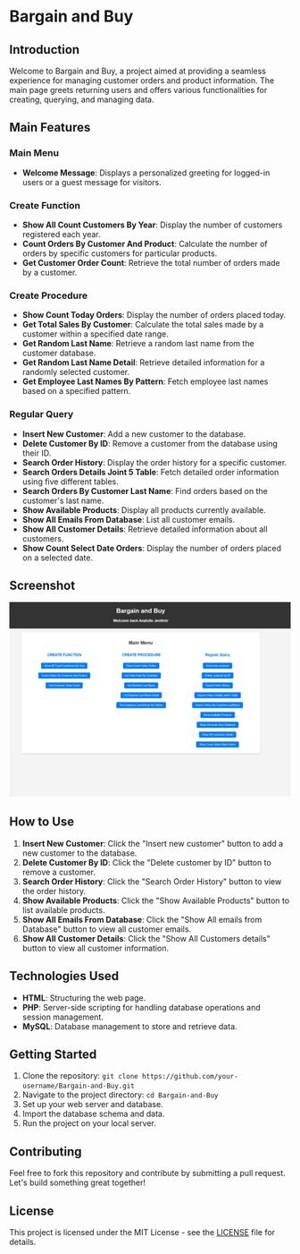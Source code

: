 # Bargain and Buy

## Introduction
Welcome to Bargain and Buy, a project aimed at providing a seamless experience for managing customer orders and product information. The main page greets returning users and offers various functionalities for creating, querying, and managing data.

## Main Features
### Main Menu
- **Welcome Message**: Displays a personalized greeting for logged-in users or a guest message for visitors.

### Create Function
- **Show All Count Customers By Year**: Display the number of customers registered each year.
- **Count Orders By Customer And Product**: Calculate the number of orders by specific customers for particular products.
- **Get Customer Order Count**: Retrieve the total number of orders made by a customer.

### Create Procedure
- **Show Count Today Orders**: Display the number of orders placed today.
- **Get Total Sales By Customer**: Calculate the total sales made by a customer within a specified date range.
- **Get Random Last Name**: Retrieve a random last name from the customer database.
- **Get Random Last Name Detail**: Retrieve detailed information for a randomly selected customer.
- **Get Employee Last Names By Pattern**: Fetch employee last names based on a specified pattern.

### Regular Query
- **Insert New Customer**: Add a new customer to the database.
- **Delete Customer By ID**: Remove a customer from the database using their ID.
- **Search Order History**: Display the order history for a specific customer.
- **Search Orders Details Joint 5 Table**: Fetch detailed order information using five different tables.
- **Search Orders By Customer Last Name**: Find orders based on the customer's last name.
- **Show Available Products**: Display all products currently available.
- **Show All Emails From Database**: List all customer emails.
- **Show All Customer Details**: Retrieve detailed information about all customers.
- **Show Count Select Date Orders**: Display the number of orders placed on a selected date.

## Screenshot
![Main Menu](Screenshot/MainMeniu.jpg)

## How to Use
1. **Insert New Customer**: Click the "Insert new customer" button to add a new customer to the database.
2. **Delete Customer By ID**: Click the "Delete customer by ID" button to remove a customer.
3. **Search Order History**: Click the "Search Order History" button to view the order history.
4. **Show Available Products**: Click the "Show Available Products" button to list available products.
5. **Show All Emails From Database**: Click the "Show All emails from Database" button to view all customer emails.
6. **Show All Customer Details**: Click the "Show All Customers details" button to view all customer information.

## Technologies Used
- **HTML**: Structuring the web page.
- **PHP**: Server-side scripting for handling database operations and session management.
- **MySQL**: Database management to store and retrieve data.

## Getting Started
1. Clone the repository: `git clone https://github.com/your-username/Bargain-and-Buy.git`
2. Navigate to the project directory: `cd Bargain-and-Buy`
3. Set up your web server and database.
4. Import the database schema and data.
5. Run the project on your local server.

## Contributing
Feel free to fork this repository and contribute by submitting a pull request. Let's build something great together!

## License
This project is licensed under the MIT License - see the [LICENSE](LICENSE) file for details.
